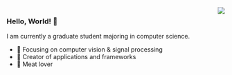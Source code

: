 <img align="right" src="https://github-readme-stats.vercel.app/api?username=woldier&show_icons=true&icon_color=CE1D2D&text_color=718096&bg_color=ffffff&hide_title=true" />

### Hello, World! 👋
I am currently a graduate student majoring in computer science.
- :orange_book: Focusing on computer vision & signal processing
- :hammer: Creator of applications and frameworks
- :meat_on_bone: Meat lover
